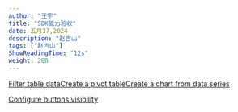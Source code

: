 ```yaml
---
author: "王宇"
title: "SDK能力验收"
date: 五月17,2024
description: "赵吉山"
tags: ["赵吉山"]
ShowReadingTime: "12s"
weight: 280
---
```

[Filter table data](#)[Create a pivot table](#)[Create a chart from data series](#)

[Configure buttons visibility](/users/tfac-settings.action)